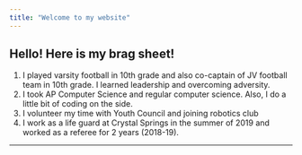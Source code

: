 ```yaml
---
title: "Welcome to my website"
---
```

Hello! Here is my brag sheet!
---

1. I played varsity football in 10th grade and also co-captain of JV football team in 10th grade. I learned leadership and overcoming adversity.
2. I took AP Computer Science and regular computer science. Also, I do a little bit of coding on the side.
3. I volunteer my time with Youth Council and joining robotics club
4. I work as a life guard at Crystal Springs in the summer of 2019 and worked as a referee for 2 years (2018-19).  
---
